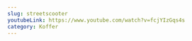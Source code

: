 ```yaml
---
slug: streetscooter
youtubeLink: https://www.youtube.com/watch?v=fcjYIzGqs4s
category: Koffer
---
```

